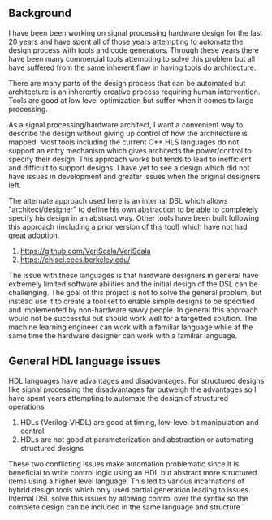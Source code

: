 ## Background

I have been been working on signal processing hardware design for the last 20 years and have spent all
of those years attempting to automate the design process with tools and code generators. Through these
years there have been many commercial tools attempting to solve this problem but all have  suffered from
the same inherent flaw in having tools do architecture. 

There are many parts of the design process that can be automated but architecture is an inherently
creative process requiring human intervention. Tools are good at low level optimization but suffer
when it comes to large processing. 

As a signal processing/hardware architect, I want a convenient way to describe the design without 
giving up control of how the architecture is mapped. Most tools including the current C++ 
HLS languages do not support an entry mechanism which gives architects the power/control to specify
their design. This approach works but tends to lead to inefficient and difficult to support designs.
I have yet to see a design which did not have issues in development and greater issues when the 
original designers left.

The alternate approach used here is an internal DSL which allows "architect/designer" to define his 
own abstraction to be able to completely specify his design in an abstract way. Other tools have been 
built following this approach (including a prior version of this tool) which have not had great 
adoption.

1. https://github.com/VeriScala/VeriScala
2. https://chisel.eecs.berkeley.edu/


The issue with these languages is that hardware designers in general have extremely limited software 
abilities and the initial design of the DSL can be challenging. The goal of this project is not to 
solve the general problem, but instead use it to create a tool set to enable simple designs to be 
specified and implemented by non-hardware savvy people. In general this approach would not be 
successful but should work well for a targetted solution. The machine learning engineer can work 
with a familiar language while at the same time the hardware designer can work with a familiar 
language.

## General HDL language issues

HDL languages have advantages and disadvantages. For structured designs like signal processing 
the disadvantages far outweigh the advantages so I have spent years attempting to automate the 
design of structured operations.

1. HDLs (Verilog-VHDL) are good at timing, low-level bit manipulation and control
2. HDLs are not good at parameterization and abstraction or automating structured designs

These two conflicting issues make automation problematic since it is beneficial to write control logic using an HDL but abstract more structured items using a higher level language. This led to various incarnations of hybrid design tools which only used partial generation leading to issues. Internal DSL solve this issues by allowing control over the syntax so the complete design can be included in the same language and structure


